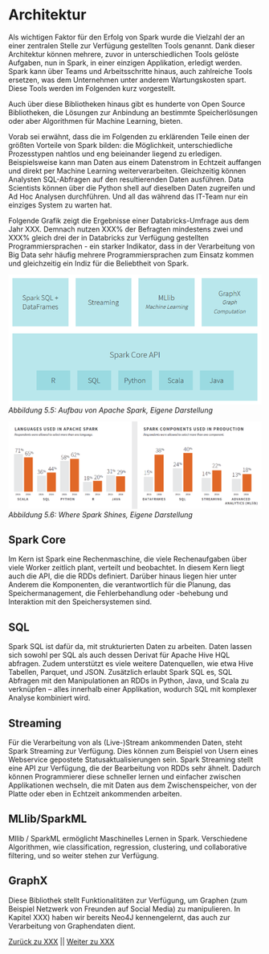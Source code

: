# Architektur

Als wichtigen Faktor für den Erfolg von Spark wurde die Vielzahl der an einer zentralen Stelle zur Verfügung gestellten Tools genannt. Dank dieser Architektur können mehrere, zuvor in unterschiedlichen Tools gelöste Aufgaben, nun in Spark, in einer einzigen Applikation, erledigt werden. Spark kann über Teams und Arbeitsschritte hinaus, auch zahlreiche Tools ersetzen, was dem Unternehmen unter anderem Wartungskosten spart. Diese Tools werden im Folgenden kurz vorgestellt.

Auch über diese Bibliotheken hinaus gibt es hunderte von Open Source Bibliotheken, die Lösungen zur Anbindung an bestimmte Speicherlösungen oder aber Algorithmen für Machine Learning, bieten.

Vorab sei erwähnt, dass die im Folgenden zu erklärenden Teile einen der größten Vorteile von Spark bilden: die Möglichkeit, unterschiedliche Prozesstypen nahtlos und eng beieinander liegend zu erledigen. Beispielsweise kann man Daten aus einem Datenstrom in Echtzeit auffangen und direkt per Machine Learning weiterverarbeiten. Gleichzeitig können Analysten SQL-Abfragen auf den resultierenden Daten ausführen. Data Scientists können über die Python shell auf dieselben Daten zugreifen und Ad Hoc Analysen durchführen. Und all das während das IT-Team nur ein einziges System zu warten hat.

Folgende Grafik zeigt die Ergebnisse einer Databricks-Umfrage aus dem Jahr XXX. Demnach nutzen XXX% der Befragten mindestens zwei und XXX% gleich drei der in Databricks zur Verfügung gestellten Programmiersprachen - ein starker Indikator, dass in der Verarbeitung von Big Data sehr häufig mehrere Programmiersprachen zum Einsatz kommen und gleichzeitig ein Indiz für die Beliebtheit von Spark.

![Aufbau von Apache Spark](../images/5_9.png)<br>
*Abbildung 5.5: Aufbau von Apache Spark, Eigene Darstellung*

![Where Spark Shines](../images/5_10.png)<br>
*Abbildung 5.6: Where Spark Shines, Eigene Darstellung*

## Spark Core

Im Kern ist Spark eine Rechenmaschine, die viele Rechenaufgaben über viele Worker zeitlich plant, verteilt und beobachtet. In diesem Kern liegt auch die API, die die RDDs definiert. Darüber hinaus liegen hier unter Anderem die Komponenten, die verantwortlich für die Planung, das Speichermanagement, die Fehlerbehandlung oder -behebung und Interaktion mit den Speichersystemen sind.

## SQL

Spark SQL ist dafür da, mit strukturierten Daten zu arbeiten. Daten lassen sich sowohl per SQL als auch dessen Derivat für Apache Hive HQL abfragen. Zudem unterstützt es viele weitere Datenquellen, wie etwa Hive Tabellen, Parquet, und JSON. Zusätzlich erlaubt Spark SQL es, SQL Abfragen mit den Manipulationen an RDDs in Python, Java, und Scala zu verknüpfen – alles innerhalb einer Applikation, wodurch SQL mit komplexer Analyse kombiniert wird.

## Streaming

Für die Verarbeitung von als (Live-)Stream ankommenden Daten, steht Spark Streaming zur Verfügung. Dies können zum Beispiel von Usern eines Webservice gepostete Statusaktualisierungen sein. Spark Streaming stellt eine API zur Verfügung, die der Bearbeitung von RDDs sehr ähnelt. Dadurch können Programmierer diese schneller lernen und einfacher zwischen Applikationen wechseln, die mit Daten aus dem Zwischenspeicher, von der Platte oder eben in Echtzeit ankommenden arbeiten.

## MLlib/SparkML

Mllib / SparkML ermöglicht Maschinelles Lernen in Spark. Verschiedene Algorithmen, wie classification, regression, clustering, und collaborative filtering, und so weiter stehen zur Verfügung.

## GraphX

Diese Bibliothek stellt Funktionalitäten zur Verfügung, um Graphen (zum Beispiel Netzwerk von Freunden auf Social Media) zu manipulieren. In Kapitel XXX) haben wir bereits Neo4J kennengelernt, das auch zur Verarbeitung von Graphendaten dient.

[Zurück zu XXX](./XXX.md) || [Weiter zu XXX](./XXX.md)
